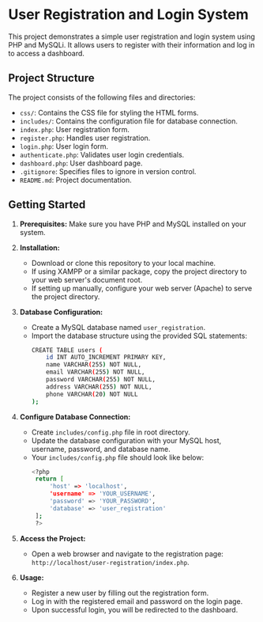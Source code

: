 # User Registration and Login System

This project demonstrates a simple user registration and login system using PHP and MySQLi. It allows users to register with their information and log in to access a dashboard.

## Project Structure

The project consists of the following files and directories:

- `css/`: Contains the CSS file for styling the HTML forms.
- `includes/`: Contains the configuration file for database connection.
- `index.php`: User registration form.
- `register.php`: Handles user registration.
- `login.php`: User login form.
- `authenticate.php`: Validates user login credentials.
- `dashboard.php`: User dashboard page.
- `.gitignore`: Specifies files to ignore in version control.
- `README.md`: Project documentation.

## Getting Started

1. **Prerequisites:** Make sure you have PHP and MySQL installed on your system.

2. **Installation:**

   - Download or clone this repository to your local machine.
   - If using XAMPP or a similar package, copy the project directory to your web server's document root.
   - If setting up manually, configure your web server (Apache) to serve the project directory.

3. **Database Configuration:**

   - Create a MySQL database named `user_registration`.
   - Import the database structure using the provided SQL statements:
      ```bash
      CREATE TABLE users (
          id INT AUTO_INCREMENT PRIMARY KEY,
          name VARCHAR(255) NOT NULL,
          email VARCHAR(255) NOT NULL,
          password VARCHAR(255) NOT NULL,
          address VARCHAR(255) NOT NULL,
          phone VARCHAR(20) NOT NULL
      );
      ```

4. **Configure Database Connection:**

   - Create `includes/config.php` file in root directory.
   - Update the database configuration with your MySQL host, username, password, and database name.
   - Your `includes/config.php` file should look like below:
     ```bash
     <?php
      return [
          'host' => 'localhost',
          'username' => 'YOUR_USERNAME',
          'password' => 'YOUR_PASSWORD',
          'database' => 'user_registration'
      ];
      ?>
     ```

5. **Access the Project:**

   - Open a web browser and navigate to the registration page: `http://localhost/user-registration/index.php`.

6. **Usage:**

   - Register a new user by filling out the registration form.
   - Log in with the registered email and password on the login page.
   - Upon successful login, you will be redirected to the dashboard.
